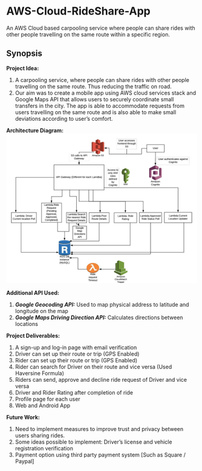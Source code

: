# AWS-Cloud-RideShare-App
An AWS Cloud based carpooling service where people can share rides with other people travelling on the same route within a specific region.
## Synopsis
**Project Idea:**<br>
1. A carpooling service, where people can share rides with other people travelling on the same route. Thus reducing the traffic on road.<br>
2. Our aim was to create a mobile app using AWS cloud services stack and Google Maps API that allows users to securely coordinate small transfers in the city. The app is able to accommodate requests from users travelling on the same route and is also able to make small deviations according to user’s comfort.

**Architecture Diagram:**<br>
![Architecture Diagram](RideShare_Architecture_Diagram.png)

**Additional API Used:**<br>
1. ***Google Geocoding API:*** Used to map physical address to latitude and longitude on the map
2. ***Google Maps Driving Direction API:*** Calculates directions between locations

**Project Deliverables:**<br>
1. A sign-up and log-in page  with email verification
2. Driver can set up their route or trip  (GPS Enabled)
3. Rider can set up their route or trip  (GPS Enabled)
4. Rider can search for Driver on their route and vice versa (Used Haversine Formula)
5. Riders can send, approve and decline ride request of Driver and vice versa
6. Driver and Rider Rating after completion of ride
7. Profile page for each user
8. Web and Android App

**Future Work:**<br>
1. Need to implement measures to improve trust and privacy between users sharing rides. 
2. Some ideas possible to implement: Driver’s license  and vehicle registration verification
3. Payment option using third party payment system [Such as Square / Paypal]



